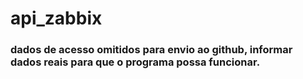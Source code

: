 # api_zabbix
<h3>dados de acesso omitidos para envio ao github, informar dados reais para que o programa possa funcionar.</h3>
